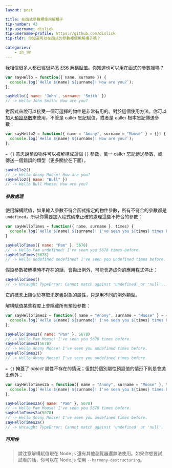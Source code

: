 ```yaml
---
layout: post

title: 在函式參數裡使用解構子
tip-number: 43
tip-username: dislick
tip-username-profile: https://github.com/dislick
tip-tldr: 你知道可以在函式的參數裡使用解構子嗎？

categories:
    - zh_TW
---
```


我相信很多人都已經很熟悉 [ES6 解構賦值](https://developer.mozilla.org/en-US/docs/Web/JavaScript/Reference/Operators/Destructuring_assignment)。你知道也可以用在函式的參數裡嗎？

```js
var sayHello = function({ name, surname }) {
  console.log(`Hello ${name} ${surname}! How are you?`);
};

sayHello({ name: 'John', surname: 'Smith' })
// -> Hello John Smith! How are you?
```

對函式來說可以接受一個可選擇的物件是非常有用的。對於這個使用方法，你可以加入[預設參數](https://developer.mozilla.org/en-US/docs/Web/JavaScript/Reference/Functions/Default_parameters)來使用，不管是 caller 忘記賦值，或者是 caller 根本忘記傳送參數：

```js
var sayHello2 = function({ name = "Anony", surname = "Moose" } = {}) {
  console.log(`Hello ${name} ${surname}! How are you?`);
};
```

`= {}` 意思說預設物件可以被解構成這個 `{}` 參數，萬一 caller 忘記傳送參數，或傳送一個錯誤的類型（更多關於在下面）。

```js
sayHello2()
// -> Hello Anony Moose! How are you?
sayHello2({ name: "Bull" })
// -> Hello Bull Moose! How are you?
```

##### 參數處理

使用解構賦值，如果輸入參數不符合函式指定的物件參數，所有不符合的參數都是 `undefined`，所以你需要加入程式碼來正確的處理這些不符合的參數：

```js
var sayHelloTimes = function({ name, surname }, times) {
  console.log(`Hello ${name} ${surname}! I've seen you ${times} times before.`);
}

sayHelloTimes({ name: "Pam" }, 5678)
// -> Hello Pam undefined! I've seen you 5678 times before.
sayHelloTimes(5678)
// -> Hello undefined undefined! I've seen you undefined times before.
```

假設參數被解構時不存在的話，會拋出例外，可能會造成你的應用程式停止：

```js
sayHelloTimes()
// -> Uncaught TypeError: Cannot match against 'undefined' or 'null'...
```

它的概念上類似於存取未定義對象的屬性，只是用不同的例外類型。

解構賦值某些程度上會隱藏所有預設參數：

```js
var sayHelloTimes2 = function({ name = "Anony", surname = "Moose" } = {}, times) {
  console.log(`Hello ${name} ${surname}! I've seen you ${times} times before.`);
};

sayHelloTimes2({ name: "Pam" }, 5678)
// -> Hello Pam Moose! I've seen you 5678 times before.
sayHelloTimes2(5678)
// -> Hello Anony Moose! I've seen you undefined times before.
sayHelloTimes2()
// -> Hello Anony Moose! I've seen you undefined times before.
```

`= {}` 掩蓋了 _object_ 屬性不存在的情況；但對於個別屬性預設值的情形下則是會拋出例外：

```js
var sayHelloTimes2a = function({ name = "Anony", surname = "Moose" }, times) {
  console.log(`Hello ${name} ${surname}! I've seen you ${times} times before.`);
};

sayHelloTimes2a({ name: "Pam" }, 5678)
// -> Hello Pam Moose! I've seen you 5678 times before.
sayHelloTimes2a(5678)
// -> Hello Anony Moose! I've seen you undefined times before.
sayHelloTimes2a()
// -> Uncaught TypeError: Cannot match against 'undefined' or 'null'.
```

##### 可用性

> 請注意解構賦值現在 Node.js 還有其他瀏覽器還無法使用。如果你想要試試看的話，你可以在 Node.js 使用 `--harmony-destructuring`。
